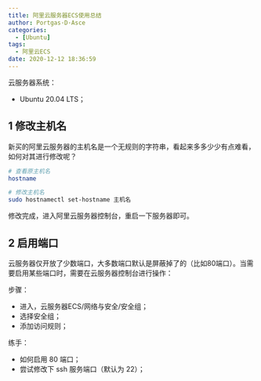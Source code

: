 ```yaml
---
title: 阿里云服务器ECS使用总结
author: Portgas·D·Asce
categories:
  - [Ubuntu]
tags:
  - 阿里云ECS
date: 2020-12-12 18:36:59
---
```


云服务器系统：
- Ubuntu 20.04 LTS；

## 1 修改主机名
新买的阿里云服务器的主机名是一个无规则的字符串，看起来多多少少有点难看，如何对其进行修改呢？

```bash
# 查看原主机名
hostname

# 修改主机名
sudo hostnamectl set-hostname 主机名
```

修改完成，进入阿里云服务器控制台，重启一下服务器即可。

## 2 启用端口
云服务器仅开放了少数端口，大多数端口默认是屏蔽掉了的（比如80端口）。当需要启用某些端口时，需要在云服务器控制台进行操作：

步骤：
- 进入，云服务器ECS/网络与安全/安全组；
- 选择安全组；
- 添加访问规则；

练手：
- 如何启用 80 端口；
- 尝试修改下 ssh 服务端口（默认为 22）；
